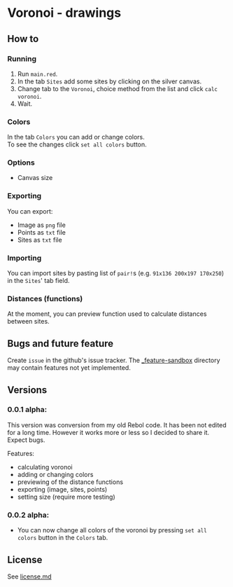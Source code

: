 # Voronoi - drawings

## How to

### Running

1. Run `main.red`.
2. In the tab `Sites` add some sites by clicking on the silver canvas.
3. Change tab to the `Voronoi`, choice method from the list and click `calc voronoi`.
4. Wait.

### Colors

In the tab `Colors` you can add or change colors.   
To see the changes click `set all colors` button.

### Options

- Canvas size

### Exporting

You can export:
- Image as `png` file
- Points as `txt` file
- Sites as `txt` file

### Importing

You can import sites by pasting list of `pair!`s (e.g. `91x136 200x197 170x250`) in the `Sites`' tab field.

### Distances (functions)

At the moment, you can preview function used to calculate distances between sites.


## Bugs and future feature

Create `issue` in the github's issue tracker.
The [_feature-sandbox](/_feature-sandbox) directory may contain features not yet implemented.

## Versions

### **0.0.1 alpha**:
This version was conversion from my old Rebol code. It has been not edited for a long time. However it works more or less so I decided to share it. Expect bugs.

Features:
- calculating voronoi
- adding or changing colors
- previewing of the distance functions
- exporting (image, sites, points)
- setting size (require more testing)

### **0.0.2 alpha**:
- You can now change all colors of the voronoi by pressing `set all colors` button in the `Colors` tab.

## License

See [license.md](/license.md)
